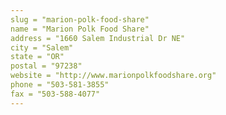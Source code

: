 ```yaml
---
slug = "marion-polk-food-share"
name = "Marion Polk Food Share"
address = "1660 Salem Industrial Dr NE"
city = "Salem"
state = "OR"
postal = "97238"
website = "http://www.marionpolkfoodshare.org"
phone = "503-581-3855"
fax = "503-588-4077"
---
```

